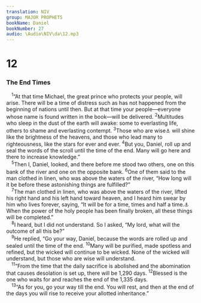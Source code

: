 ```yaml
---
translation: NIV
group: MAJOR PROPHETS
bookName: Daniel 
bookNumber: 27
audio: \Audio\NIV\da\12.mp3
---
```


<div class="title"><h1>12</h1><h3>The End Times </h3></div>
<span class="verse da_12_1"> <sup>1</sup>“At that time Michael, the great prince who protects your people, will arise. There will be a time of distress such as has not happened from the beginning of nations until then. But at that time your people—everyone whose name is found written in the book—will be delivered. </span>
<span class="verse da_12_2"><sup>2</sup>Multitudes who sleep in the dust of the earth will awake: some to everlasting life, others to shame and everlasting contempt. </span>
<span class="verse da_12_3"><sup>3</sup>Those who are wise<a data-toggle="tooltip" data-placement="bottom" title="Or who impart wisdom">⚓</a> will shine like the brightness of the heavens, and those who lead many to righteousness, like the stars for ever and ever. </span>
<span class="verse da_12_4"><sup>4</sup>But you, Daniel, roll up and seal the words of the scroll until the time of the end. Many will go here and there to increase knowledge.” <br/></span>
<span class="verse da_12_5"> <sup>5</sup>Then I, Daniel, looked, and there before me stood two others, one on this bank of the river and one on the opposite bank. </span>
<span class="verse da_12_6"><sup>6</sup>One of them said to the man clothed in linen, who was above the waters of the river, “How long will it be before these astonishing things are fulfilled?” <br/></span>
<span class="verse da_12_7"> <sup>7</sup>The man clothed in linen, who was above the waters of the river, lifted his right hand and his left hand toward heaven, and I heard him swear by him who lives forever, saying, “It will be for a time, times and half a time.<a data-toggle="tooltip" data-placement="bottom" title="Or a year, two years and half a year">⚓</a> When the power of the holy people has been finally broken, all these things will be completed.” <br/></span>
<span class="verse da_12_8"> <sup>8</sup>I heard, but I did not understand. So I asked, “My lord, what will the outcome of all this be?” <br/></span>
<span class="verse da_12_9"> <sup>9</sup>He replied, “Go your way, Daniel, because the words are rolled up and sealed until the time of the end. </span>
<span class="verse da_12_10"><sup>10</sup>Many will be purified, made spotless and refined, but the wicked will continue to be wicked. None of the wicked will understand, but those who are wise will understand. <br/></span>
<span class="verse da_12_11"> <sup>11</sup>“From the time that the daily sacrifice is abolished and the abomination that causes desolation is set up, there will be 1,290 days. </span>
<span class="verse da_12_12"><sup>12</sup>Blessed is the one who waits for and reaches the end of the 1,335 days. <br/></span>
<span class="verse da_12_13"> <sup>13</sup>“As for you, go your way till the end. You will rest, and then at the end of the days you will rise to receive your allotted inheritance.” <br/></span>
